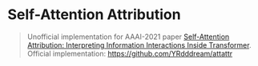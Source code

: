 # Self-Attention Attribution
> Unofficial implementation for AAAI-2021 paper [Self-Attention Attribution: Interpreting Information Interactions Inside Transformer](https://arxiv.org/pdf/2004.11207.pdf).
> Official implementation: https://github.com/YRdddream/attattr
